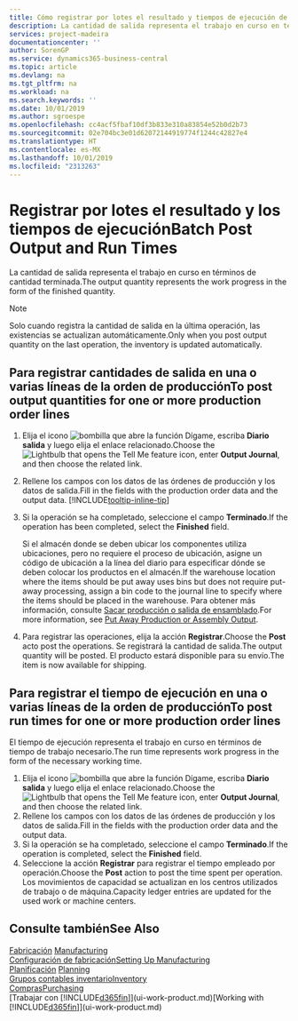 ```yaml
---
title: Cómo registrar por lotes el resultado y tiempos de ejecución de producción | Documentos de Microsoft
description: La cantidad de salida representa el trabajo en curso en términos de cantidad terminada.
services: project-madeira
documentationcenter: ''
author: SorenGP
ms.service: dynamics365-business-central
ms.topic: article
ms.devlang: na
ms.tgt_pltfrm: na
ms.workload: na
ms.search.keywords: ''
ms.date: 10/01/2019
ms.author: sgroespe
ms.openlocfilehash: cc4acf5fbaf10df3b833e310a83854e52b0d2b73
ms.sourcegitcommit: 02e704bc3e01d62072144919774f1244c42827e4
ms.translationtype: HT
ms.contentlocale: es-MX
ms.lasthandoff: 10/01/2019
ms.locfileid: "2313263"
---
```

# <a name="batch-post-output-and-run-times"></a><span data-ttu-id="329be-103">Registrar por lotes el resultado y los tiempos de ejecución</span><span class="sxs-lookup"><span data-stu-id="329be-103">Batch Post Output and Run Times</span></span>
<span data-ttu-id="329be-104">La cantidad de salida representa el trabajo en curso en términos de cantidad terminada.</span><span class="sxs-lookup"><span data-stu-id="329be-104">The output quantity represents the work progress in the form of the finished quantity.</span></span>  

> [!NOTE]
> <span data-ttu-id="329be-105">Solo cuando registra la cantidad de salida en la última operación, las existencias se actualizan automáticamente.</span><span class="sxs-lookup"><span data-stu-id="329be-105">Only when you post output quantity on the last operation, the inventory is updated automatically.</span></span>  

## <a name="to-post-output-quantities-for-one-or-more-production-order-lines"></a><span data-ttu-id="329be-106">Para registrar cantidades de salida en una o varias líneas de la orden de producción</span><span class="sxs-lookup"><span data-stu-id="329be-106">To post output quantities for one or more production order lines</span></span>
1. <span data-ttu-id="329be-107">Elija el icono ![bombilla que abre la función Dígame](media/ui-search/search_small.png "Dígame que desea hacer"), escriba **Diario salida** y luego elija el enlace relacionado.</span><span class="sxs-lookup"><span data-stu-id="329be-107">Choose the ![Lightbulb that opens the Tell Me feature](media/ui-search/search_small.png "Tell me what you want to do") icon, enter **Output Journal**, and then choose the related link.</span></span>  
2. <span data-ttu-id="329be-108">Rellene los campos con los datos de las órdenes de producción y los datos de salida.</span><span class="sxs-lookup"><span data-stu-id="329be-108">Fill in the fields with the production order data and the output data.</span></span> [!INCLUDE[tooltip-inline-tip](includes/tooltip-inline-tip_md.md)]
3. <span data-ttu-id="329be-109">Si la operación se ha completado, seleccione el campo **Terminado**.</span><span class="sxs-lookup"><span data-stu-id="329be-109">If the operation has been completed, select the **Finished** field.</span></span>  

    <span data-ttu-id="329be-110">Si el almacén donde se deben ubicar los componentes utiliza ubicaciones, pero no requiere el proceso de ubicación,  asigne un código de ubicación a la línea del diario para especificar dónde se deben colocar los productos en el almacén.</span><span class="sxs-lookup"><span data-stu-id="329be-110">If the warehouse location where the items should be put away uses bins but does not require put-away processing,  assign a bin code to the journal line to specify where the items should be placed in the warehouse.</span></span> <span data-ttu-id="329be-111">Para obtener más información, consulte [Sacar producción o salida de ensamblado](warehouse-how-to-put-away-production-output.md).</span><span class="sxs-lookup"><span data-stu-id="329be-111">For more information, see [Put Away Production or Assembly Output](warehouse-how-to-put-away-production-output.md).</span></span>  

4. <span data-ttu-id="329be-112">Para registrar las operaciones, elija la acción **Registrar**.</span><span class="sxs-lookup"><span data-stu-id="329be-112">Choose the **Post** acto post the operations.</span></span> <span data-ttu-id="329be-113">Se registrará la cantidad de salida.</span><span class="sxs-lookup"><span data-stu-id="329be-113">The output quantity will be posted.</span></span> <span data-ttu-id="329be-114">El producto estará disponible para su envío.</span><span class="sxs-lookup"><span data-stu-id="329be-114">The item is now available for shipping.</span></span>  

## <a name="to-post-run-times-for-one-or-more-production-order-lines"></a><span data-ttu-id="329be-115">Para registrar el tiempo de ejecución en una o varias líneas de la orden de producción</span><span class="sxs-lookup"><span data-stu-id="329be-115">To post run times for one or more production order lines</span></span>
<span data-ttu-id="329be-116">El tiempo de ejecución representa el trabajo en curso en términos de tiempo de trabajo necesario.</span><span class="sxs-lookup"><span data-stu-id="329be-116">The run time represents work progress in the form of the necessary working time.</span></span>    

1.  <span data-ttu-id="329be-117">Elija el icono ![bombilla que abre la función Dígame](media/ui-search/search_small.png "Dígame que desea hacer"), escriba **Diario salida** y luego elija el enlace relacionado.</span><span class="sxs-lookup"><span data-stu-id="329be-117">Choose the ![Lightbulb that opens the Tell Me feature](media/ui-search/search_small.png "Tell me what you want to do") icon, enter **Output Journal**, and then choose the related link.</span></span>  
2. <span data-ttu-id="329be-118">Rellene los campos con los datos de las órdenes de producción y los datos de salida.</span><span class="sxs-lookup"><span data-stu-id="329be-118">Fill in the fields with the production order data and the output data.</span></span>  
3.  <span data-ttu-id="329be-119">Si la operación se ha completado, seleccione el campo **Terminado**.</span><span class="sxs-lookup"><span data-stu-id="329be-119">If the operation is completed, select the **Finished** field.</span></span>  
4. <span data-ttu-id="329be-120">Seleccione la acción **Registrar** para registrar el tiempo empleado por operación.</span><span class="sxs-lookup"><span data-stu-id="329be-120">Choose the **Post** action to post the time spent per operation.</span></span> <span data-ttu-id="329be-121">Los movimientos de capacidad se actualizan en los centros utilizados de trabajo o de máquina.</span><span class="sxs-lookup"><span data-stu-id="329be-121">Capacity ledger entries are updated for the used work or machine centers.</span></span>

## <a name="see-also"></a><span data-ttu-id="329be-122">Consulte también</span><span class="sxs-lookup"><span data-stu-id="329be-122">See Also</span></span>  
<span data-ttu-id="329be-123">[Fabricación](production-manage-manufacturing.md)  </span><span class="sxs-lookup"><span data-stu-id="329be-123">[Manufacturing](production-manage-manufacturing.md)  </span></span>  
[<span data-ttu-id="329be-124">Configuración de fabricación</span><span class="sxs-lookup"><span data-stu-id="329be-124">Setting Up Manufacturing</span></span>](production-configure-production-processes.md)  
<span data-ttu-id="329be-125">[Planificación](production-planning.md)    </span><span class="sxs-lookup"><span data-stu-id="329be-125">[Planning](production-planning.md)    </span></span>  
[<span data-ttu-id="329be-126">Grupos contables inventario</span><span class="sxs-lookup"><span data-stu-id="329be-126">Inventory</span></span>](inventory-manage-inventory.md)  
[<span data-ttu-id="329be-127">Compras</span><span class="sxs-lookup"><span data-stu-id="329be-127">Purchasing</span></span>](purchasing-manage-purchasing.md)  
<span data-ttu-id="329be-128">[Trabajar con [!INCLUDE[d365fin](includes/d365fin_md.md)]](ui-work-product.md)</span><span class="sxs-lookup"><span data-stu-id="329be-128">[Working with [!INCLUDE[d365fin](includes/d365fin_md.md)]](ui-work-product.md)</span></span>
